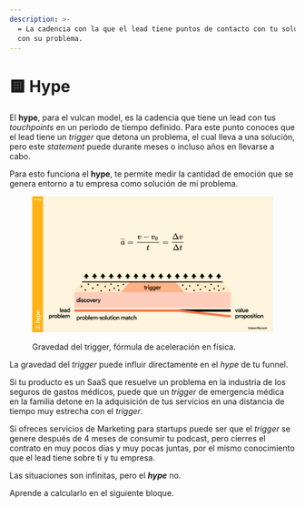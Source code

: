 ```yaml
---
description: >-
  = La cadencia con la que el lead tiene puntos de contacto con tu solución o
  con su problema.
---
```


# 🟨 Hype

El **hype**, para el vulcan model, es la cadencia que tiene un lead con tus _touchpoints_ en un periodo de tiempo definido. Para este punto conoces que el lead tiene un _trigger_ que detona un problema, el cual lleva a una solución, pero este _statement_ puede durante meses o incluso años en llevarse a cabo.

Para esto funciona el **hype**, te permite medir la cantidad de emoción que se genera entorno a tu empresa como solución de mi problema.

<figure><img src="../.gitbook/assets/Frame 35 (1).png" alt=""><figcaption><p>Gravedad del trigger, fórmula de aceleración en física.</p></figcaption></figure>

La gravedad del _trigger_ puede influir directamente en el _hype_ de tu funnel.

Si tu producto es un SaaS que resuelve un problema en la industria de los seguros de gastos médicos, puede que un _trigger_ de emergencia médica en la familia detone en la adquisición de tus servicios en una distancia de tiempo muy estrecha con el _trigger_.

Si ofreces servicios de Marketing para startups puede ser que el _trigger_ se genere después de 4 meses de consumir tu podcast, pero cierres el contrato en muy pocos días y muy pocas juntas, por el mismo conocimiento que el lead tiene sobre ti y tu empresa.

Las situaciones son infinitas, pero el _**hype**_ no.

Aprende a calcularlo en el siguiente bloque.
